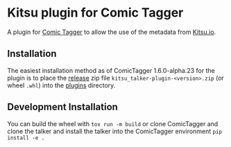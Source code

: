 # Kitsu plugin for Comic Tagger

A plugin for [Comic Tagger](https://github.com/comictagger/comictagger/releases) to allow the use of the metadata from [Kitsu.io](https://kitsu.io/).

## Installation

The easiest installation method as of ComicTagger 1.6.0-alpha.23 for the plugin is to place the [release](https://github.com/mizaki/mangadex_talker/releases) zip file
`kitsu_talker-plugin-<version>.zip` (or wheel `.whl`) into the [plugins](https://github.com/comictagger/comictagger/wiki/Installing-plugins) directory.

## Development Installation

You can build the wheel with `tox run -m build` or clone ComicTagger and clone the talker and install the talker into the ComicTagger environment `pip install -e .`

